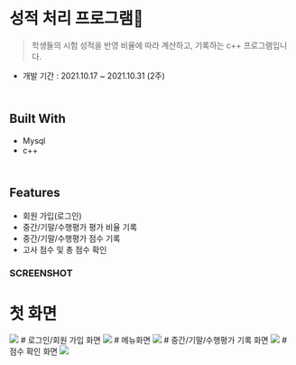 # 성적 처리 프로그램💾
> 학생들의 시험 성적을 반영 비율에 따라 계산하고, 기록하는 c++ 프로그램입니다.

* 개발 기간 : 2021.10.17 ~ 2021.10.31 (2주)

<br>Built With
--------------------
<ul>
  <li>Mysql</li>
  <li>c++</li>
</ul>

<br>Features
--------------------
<ul>
  <li>회원 가입(로그인)</li>
  <li>중간/기말/수행평가 평가 비율 기록</li>
  <li>중간/기말/수행평가 점수 기록</li>
  <li>고사 점수 및 총 점수 확인</li>
</ul>


### SCREENSHOT

# 첫 화면
 <img src=https://github.com/Suyeon04/Rating_Processing_Program/blob/main/img/005.png/>
# 로그인/회원 가입 화면
<img src=https://github.com/Suyeon04/Rating_Processing_Program/blob/main/img/006.png/>
# 메뉴화면
<img src=https://github.com/Suyeon04/Rating_Processing_Program/blob/main/img/007.png/>
# 중간/기말/수행평가 기록 화면
<img src=https://github.com/Suyeon04/Rating_Processing_Program/blob/main/img/008.png/>
# 점수 확인 화면
<img src=https://github.com/Suyeon04/Rating_Processing_Program/blob/main/img/009.png/>

